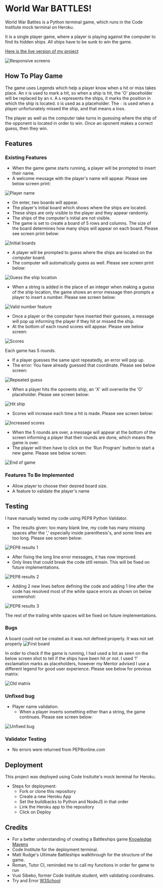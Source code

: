# World War BATTLES!

World War Battles is a Python terminal game, which runs in the Code Institute mock terminal on Heroku.

It is a single player game, where a player is playing against the computer to find its hidden ships. All ships have to be sunk to win the game.

[Here is the live version of my project](https://world-war-battles-c242ecc67e54.herokuapp.com/)


![Responsive screens](README.md.docs/responsive-screen.png)

## How To Play Game

The game uses Legends which help a player know when a hit or miss takes place. An `X` is used to mark a hit, so when a ship is hit, the 'O' placeholder will be replaced by an `X`. A `&` represents the ships, it marks the position in which the ship is located. `O` is used as a placeholder. The `-` is used when a player unfortunately missed the ship, and that means a loss.

The player as well as the computer take turns in guessing where the ship of the opponent is located in order to win. Once an oponent makes a correct guess, then they win. 

## Features
### Existing Features
- When the game game starts running, a player will be prompted to insert their name. 
- A welcome message with the player's name will appear. Please see below screen print:

![Player name](README.md.docs/player-name.png)
- On enter, two boards will appear.
- The player's initial board which shows where the ships are located. 
- These ships are only visible to the player and they appear randomly.
- The ships of the computer's initial are not visible. 
- The game is set to create a board of 5 rows and columns. The size of the board determines how many ships will appear on each board. Please see screen print below:

![Initial boards](initial-boards.png)

- A player will be prompted to guess where the ships are located on the computer board.
- The computer will automatically guess as well. Please see screen print below:

![Guess the ship location](README.md.docs/make-guess.png)

- When a string is added in the place of an integer when making a guess of the ship location, the game shows an error message then prompts a player to insert a number. Please see screen below:

![Valid number feature](README.md.docs/valid-number-feature.png)

- Once a player or the computer have inserted their guesses, a message will pop up informing the player if they hit or missed the ship.
- At the bottom of each round scores will appear. Please see below screen:

![Scores](README.md.docs/scores.png)

Each game has 5 rounds.

- If a player guesses the same spot repeatedly, an error will pop up.
- The error: You have already guessed that coordinate. Please see below screen:

![Repeated guess](README.md.docs/repeated-guess.png)

- When a player hits the oponents ship, an 'X' will overwrite the 'O' placeholder. Please see screen below:

![Hit ship](README.md.docs/hit-ship.png)

- Scores will increase each time a hit is made. Please see screen below:

![Increased scores](README.md.docs/increasing-scores.png)

- When the 5 rounds are over, a message will appear at the bottom of the screen informing a player that their rounds are done, which means the game is over.
- The player will then have to click on the 'Run Program' button to start a new game. Please see below screen:

![End of game](README.md.docs/end-game.png)


### Features To Be Implemented

- Allow player to choose their desired board size.
- A feature to validate the player's name

## Testing

I have manually tested my code using PEP8 Python Validator.
* The results given: too many blank line, my code has many missing spaces after the ',' especially inside parenthesis's, and some lines are too long. Please see screen below:

![PEP8 results 1](README.md.docs/pep8-results1.png)

* After fixing the long line error messages, it has now improved. 
* Only lines that could break the code still remain. This will be fixed on future implementations.

![PEP8 results 2](README.md.docs/pep8-results2.png)

* Adding 2 new lines before defining the code and adding 1 line after the code has resolved most of the white space errors as shown on below screenshot:

![PEP8 results 3](README.md.docs/pep8-results3.png)

The rest of the trailing white spaces will be fixed on future implementations.

### Bugs
A board could not be created as it was not defined properly. It was not set properly
![First board](README.md.docs/first-board.png)

In order to check if the game is running, I had used a list as seen on the below screen shot to tell if the ships have been hit or not. I used ‘!’ exclamation marks as placeholders, however my Mentor advised I use a different legend for good user experience. Please see below for previous matrix:

![Old matrix](README.md.docs/old-matrix.png)


### Unfixed bug
- Player name validation.
    - When a player inserts something either than a string, the game continues. Please see screen below:

![Unfixed bug](README.md.docs/unfixed-bugs.png)

### Validator Testing
- No errors were returned from PEP8online.com

## Deployment
This project was deployed using Code Insitutte's mock terminal for Heroku.

- Steps for deployment:
    - Fork or clone this repository
    - Create a new Heroku App
    - Set the buildbacks to Python and NodeJS in that order
    - Link the Heroku app to the repository
    - Click on Deploy


## Credits
* For a better understanding of creating a Battleships game [Knowledge Mavens](https://www.google.com/search?q=how+to+make+a+simple+battleship+game+in+python&sca_esv=8c3f90bc5e947fd3&ei=eBfoZq3IDoy0hbIPvszCkQU&oq=how+to+create+battleship+game+in+python&gs_lp=Egxnd3Mtd2l6LXNlcnAiJ2hvdyB0byBjcmVhdGUgYmF0dGxlc2hpcCBnYW1lIGluIHB5dGhvbioCCAEyBhAAGBYYHjIGEAAYFhgeMgsQABiABBiGAxiKBTILEAAYgAQYhgMYigUyCBAAGIAEGKIEMggQABiABBiiBDIIEAAYgAQYogQyCBAAGIAEGKIESLNjUOUGWJ8VcAF4AJABAJgBlwOgAaghqgEGMy0xMC4yuAEByAEA-AEBmAICoAKuA8ICChAAGLADGNYEGEeYAwCIBgGQBgiSBwUxLjQtMaAHpTs&sclient=gws-wiz-serp#fpstate=ive&vld=cid:3353d00c,vid:tF1WRCrd_HQ,st:0)
* Code Institute for the deployment terminal.
* Matt Rudge's Ultimate Battleships walkthrough for the structure of the game.
* Roman, Tutor CI, reminded me to call my functions in order for game to run
* Vusi Sibeko, former Code Institute student, with validating coordinates.
* Try and Error [W3School](https://www.w3schools.com/python/python_try_except.asp)

